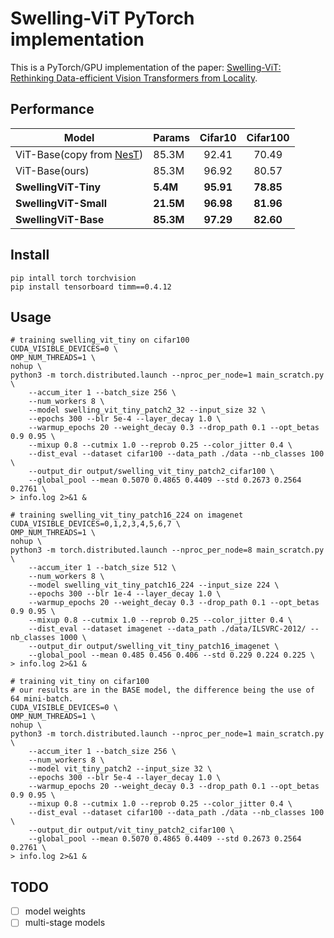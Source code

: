 # Swelling-ViT PyTorch implementation

This is a PyTorch/GPU implementation of the paper: [Swelling-ViT: Rethinking Data-efficient Vision Transformers from Locality](https://arxiv.org/abs/2203.02358).

## Performance

| Model                                                        | Params    |  Cifar10  | Cifar100  |
| ------------------------------------------------------------ | :-------- | :-------: | :-------: |
| ViT-Base(copy from [NesT](https://arxiv.org/pdf/2105.12723.pdf)) | 85.3M     |   92.41   |   70.49   |
| ViT-Base(ours)                                               | 85.3M     |   96.92   |   80.57   |
| **SwellingViT-Tiny**                                         | **5.4M**  | **95.91** | **78.85** |
| **SwellingViT-Small**                                        | **21.5M** | **96.98** | **81.96** |
| **SwellingViT-Base**                                         | **85.3M** | **97.29** | **82.60** |

## Install

``` shell
pip intall torch torchvision
pip install tensorboard timm==0.4.12
```

## Usage

```shell
# training swelling_vit_tiny on cifar100
CUDA_VISIBLE_DEVICES=0 \
OMP_NUM_THREADS=1 \
nohup \
python3 -m torch.distributed.launch --nproc_per_node=1 main_scratch.py \
    --accum_iter 1 --batch_size 256 \
    --num_workers 8 \
    --model swelling_vit_tiny_patch2_32 --input_size 32 \
    --epochs 300 --blr 5e-4 --layer_decay 1.0 \
    --warmup_epochs 20 --weight_decay 0.3 --drop_path 0.1 --opt_betas 0.9 0.95 \
    --mixup 0.8 --cutmix 1.0 --reprob 0.25 --color_jitter 0.4 \
    --dist_eval --dataset cifar100 --data_path ./data --nb_classes 100 \
    --output_dir output/swelling_vit_tiny_patch2_cifar100 \
    --global_pool --mean 0.5070 0.4865 0.4409 --std 0.2673 0.2564 0.2761 \
> info.log 2>&1 &

# training swelling_vit_tiny_patch16_224 on imagenet
CUDA_VISIBLE_DEVICES=0,1,2,3,4,5,6,7 \
OMP_NUM_THREADS=1 \
nohup \
python3 -m torch.distributed.launch --nproc_per_node=8 main_scratch.py \
    --accum_iter 1 --batch_size 512 \
    --num_workers 8 \
    --model swelling_vit_tiny_patch16_224 --input_size 224 \
    --epochs 300 --blr 1e-4 --layer_decay 1.0 \
    --warmup_epochs 20 --weight_decay 0.3 --drop_path 0.1 --opt_betas 0.9 0.95 \
    --mixup 0.8 --cutmix 1.0 --reprob 0.25 --color_jitter 0.4 \
    --dist_eval --dataset imagenet --data_path ./data/ILSVRC-2012/ --nb_classes 1000 \
    --output_dir output/swelling_vit_tiny_patch16_imagenet \
    --global_pool --mean 0.485 0.456 0.406 --std 0.229 0.224 0.225 \
> info.log 2>&1 &

# training vit_tiny on cifar100
# our results are in the BASE model, the difference being the use of 64 mini-batch.
CUDA_VISIBLE_DEVICES=0 \
OMP_NUM_THREADS=1 \
nohup \
python3 -m torch.distributed.launch --nproc_per_node=1 main_scratch.py \
    --accum_iter 1 --batch_size 256 \
    --num_workers 8 \
    --model vit_tiny_patch2 --input_size 32 \
    --epochs 300 --blr 5e-4 --layer_decay 1.0 \
    --warmup_epochs 20 --weight_decay 0.3 --drop_path 0.1 --opt_betas 0.9 0.95 \
    --mixup 0.8 --cutmix 1.0 --reprob 0.25 --color_jitter 0.4 \
    --dist_eval --dataset cifar100 --data_path ./data --nb_classes 100 \
    --output_dir output/vit_tiny_patch2_cifar100 \
    --global_pool --mean 0.5070 0.4865 0.4409 --std 0.2673 0.2564 0.2761 \
> info.log 2>&1 &
```

## TODO

- [ ] model weights
- [ ] multi-stage models
